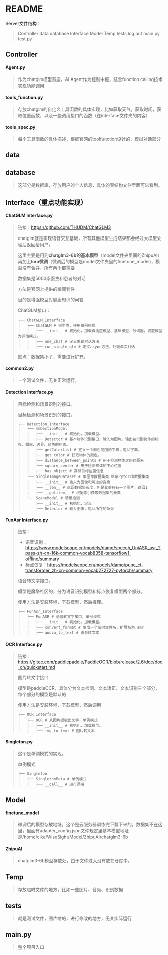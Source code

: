 # README

Server文件结构：

> Controller
> data
> database
> Interface
> Model
> Temp
> tests
> log.out
> main.py
> test.py

## Controller

#### Agent.py

> 作为chatglm模型基座，AI Agent作为控制中枢，结合function calling技术实现功能调用

#### tools_function.py

> 存放chatglm的自定义工具函数的具体实现，比如获取天气，获取时间，获取位置函数，以及一些调用接口的函数（在interface文件夹的内容）

#### tools_spec.py

> 每个工具函数的具体描述，根据官网的toolfunction设计的，模拟对话部分

## data

> 

## database

> 这部分是数据库，存放用户的个人信息，具体的表结构文件里面可以看到。

## Interface（重点功能实现）

#### ChatGLM Interface.py

> 链接：https://github.com/THUDM/ChatGLM3
>
> chatglm就是实现语音交互基础，所有其他模型生成结果都会经过大模型处理后返回给用户，
>
> 这里主要是用到**chatglm3-6b的基本模型**（model文件夹里面的ZhipuAI）再加上**lora微调**（微调后的模型是model文件夹里的finetune_model)，模型没有合并，所有两个都需要
>
> 数据集是5000条医生和患者的对话
>
> 方法是官网上提供的微调套件
>
> 目的是增强模型对健康知识的问答
>
> ChatGLM接口：
>
> ```
> ├── ChatGLM_Interface
> │   ├── ChatGLM # 模型类，使用单例模式
> │   │   ├── __init__ # 初始化，加载自适应模型、基础模型、分词器，设置模型为评估模式。
> │   │   ├── one_chat # 定义单轮对话方法
> │   │   ├── run_single_glm # 定义async方法，处理单次对话
> ```
>
> 缺点：数据集小了，需要进行扩充。

#### common2.py

> 一个测试文件，无关正常运行。

#### Detection Interface.py

> 目标检测和场景识别的接口。
>
> 目标检测和场景识别的接口。
>
> ```
> ├── Detection_Interface
> │   ├── mmDectionModel
> │   │   ├── __init__ # 初始化，加载模型。
> │   │   ├── Detector # 基本物体识别接口，输入为图片，输出被识别物体的标签、概率、边界、颜色的列表。
> │   │   ├── getColorList # 定义一个颜色范围的字典，返回字典。
> │   │   ├── get_color # 获取物体的颜色。
> │   │   ├── distance_between_points # 用于检测物体之间的距离
> │   │   └── square_center # 用于检测物体的中心位置
> │   │   ├── has_object # 存储目标位置信息
> │   └── SingleImageDataset # 单图像数据集类 继承Pytorch数据集类
> │   │   ├── __init__ # 输入为图像和可选的变换
> │   │   ├── __len__ # 返回数据集长度，但是此处只有一个图片，返回1
> │   │   ├── __getitem__ # 根据索引获取数据集的元素
> │   └── SceneModel # 场景检测
> │       ├── __init__ # 初始化，定义
> │       ├── Detector # 输入图像，返回所在的场景
> ```
>

#### FunAsr Interface.py

> 链接：
>
> - 语音识别：https://www.modelscope.cn/models/damo/speech_UniASR_asr_2pass-zh-cn-16k-common-vocab8358-tensorflow1-offline/summary
> - 标点恢复：https://modelscope.cn/models/damo/punc_ct-transformer_zh-cn-common-vocab272727-pytorch/summary
>
> 语音转文字接口。
>
> 模型是魔塔社区的，分为语音识别模型和标点恢复模型两个部分。
>
> 使用方法是安装环境，下载模型，然后推理。
>
> 
>
> ```
> ├── FunAsr_Interface
> │   ├── FunASR # 语音转文字接口，单例模式
> │   │   ├── __init__ # 初始化，加载模型。
> │   │   ├── convert_format # 生成一个临时文件名，扩展名为.amr
> │   │   ├── audio_to_text # 语音转文本
> ```
>

#### OCR Interface.py

> 链接：https://gitee.com/paddlepaddle/PaddleOCR/blob/release/2.6/doc/doc_ch/quickstart.md
>
> 图片转文字接口
>
> 模型是paddleOCR，具体分为文本检测、文本矫正、文本识别三个部分，每个部分的模型是默认的
>
> 使用方法是安装环境，下载模型，然后调用
>
> 
>
> ```
> ├── OCR_Interface
> │   ├── OCR # 从图片提取出文字，单例模式
> │   │   ├── __init__ # 初始化，加载模型。
> │   │   ├── img_to_text # 图片转文本
> ```
>

#### Singleton.py

> 这个是单例模式的实现。
>
> 单例模式
>
> ```
> ├── Singleton
> │   ├── SingletonMeta # 单例模式
> │   │   ├── __call__ # 进行调用
> ```
>

## Model

#### finetune_model

> 微调后的模型存放地址，这个是云服务器训练完下载下来的，数据集不在这里，里面有adapter_config.json文件规定里基本模型地址是/home/cike/WiseSight/Model/ZhipuAI/chatglm3-6b

#### ZhipuAl

> chatglm3-6b模型存放处，由于文件过大没有放在仓库中。

## Temp

> 存放临时文件的地方，比如一些图片、音频、识别数据

## tests

> 就是测试文件，图片啥的，进行修改的地方，无关实际运行

## main.py

> 整个项目入口

